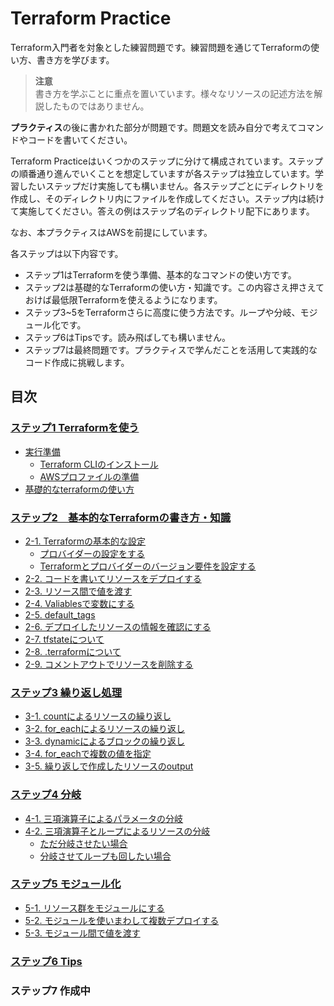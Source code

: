 # Terraform Practice

Terraform入門者を対象とした練習問題です。練習問題を通じてTerraformの使い方、書き方を学びます。

> **注意**  
> 書き方を学ぶことに重点を置いています。様々なリソースの記述方法を解説したものではありません。

**プラクティス**の後に書かれた部分が問題です。問題文を読み自分で考えてコマンドやコードを書いてください。

Terraform Practiceはいくつかのステップに分けて構成されています。ステップの順番通り進んでいくことを想定していますが各ステップは独立しています。学習したいステップだけ実施しても構いません。各ステップごとにディレクトリを作成し、そのディレクトリ内にファイルを作成してください。ステップ内は続けて実施してください。答えの例はステップ名のディレクトリ配下にあります。

なお、本プラクティスはAWSを前提にしています。

各ステップは以下内容です。

- ステップ1はTerraformを使う準備、基本的なコマンドの使い方です。
- ステップ2は基礎的なTerraformの使い方・知識です。この内容さえ押さえておけば最低限Terraformを使えるようになります。
- ステップ3~5をTerraformさらに高度に使う方法です。ループや分岐、モジュール化です。
- ステップ6はTipsです。読み飛ばしても構いません。
- ステップ7は最終問題です。プラクティスで学んだことを活用して実践的なコード作成に挑戦します。

## 目次

### [ステップ1 Terraformを使う](./step1-inital/README.md)
  - [実行準備](./step1-inital/README.md#実行準備)
    - [Terraform CLIのインストール](./step1-inital/README.md#terraform-cliのインストール)
    - [AWSプロファイルの準備](./step1-inital/README.md#awsプロファイルの準備)
  - [基礎的なterraformの使い方](./step1-inital/README.md#基礎的なterraformの使い方)
### [ステップ2　基本的なTerraformの書き方・知識](./step2-basic/README.md)
  - [2-1. Terraformの基本的な設定](./step2-basic/README.md#2-1-terraformの基本的な設定)
    - [プロバイダーの設定をする](./step2-basic/README.md#プロバイダーの設定をする)
    - [Terraformとプロバイダーのバージョン要件を設定する](./step2-basic/README.md#terraformとプロバイダーのバージョン要件を設定する)
  - [2-2. コードを書いてリソースをデプロイする](./step2-basic/README.md#2-2-コードを書いてリソースをデプロイする)
  - [2-3. リソース間で値を渡す](./step2-basic/README.md#2-3-リソース間で値を渡す)
  - [2-4. Valiablesで変数にする](./step2-basic/README.md#2-4-valiablesで変数にする)
  - [2-5. default\_tags](./step2-basic/README.md#2-5-default_tags)
  - [2-6. デプロイしたリソースの情報を確認にする](./step2-basic/README.md#2-6-デプロイしたリソースの情報を確認にする)
  - [2-7. tfstateについて](./step2-basic/README.md#2-7-tfstateについて)
  - [2-8. .terraformについて](./step2-basic/README.md#2-8-terraformについて)
  - [2-9. コメントアウトでリソースを削除する](./step2-basic/README.md#2-9-コメントアウトでリソースを削除する)
### [ステップ3 繰り返し処理](./step3-loop/README.md)
  - [3-1. countによるリソースの繰り返し](./step3-loop/README.md#3-1-countによるリソースの繰り返し)
  - [3-2. for\_eachによるリソースの繰り返し](./step3-loop/README.md#3-2-for_eachによるリソースの繰り返し)
  - [3-3. dynamicによるブロックの繰り返し](./step3-loop/README.md#3-3-dynamicによるブロックの繰り返し)
  - [3-4. for\_eachで複数の値を指定](./step3-loop/README.md#3-4-for_eachで複数の値を指定)
  - [3-5. 繰り返しで作成したリソースのoutput](./step3-loop/README.md#3-5-繰り返しで作成したリソースのoutput)
### [ステップ4 分岐](./step4-if/README.md)
  - [4-1. 三項演算子によるパラメータの分岐](./step4-if/README.md#4-1-三項演算子によるパラメータの分岐)
  - [4-2. 三項演算子とループによるリソースの分岐](./step4-if/README.md#4-2-三項演算子とループによるリソースの分岐)
    - [ただ分岐させたい場合](./step4-if/README.md#ただ分岐させたい場合)
    - [分岐させてループも回したい場合](./step4-if/README.md#分岐させてループも回したい場合)
### [ステップ5 モジュール化](./step5-module/README.md)
  - [5-1. リソース群をモジュールにする](./step5-module/README.md#5-1-リソース群をモジュールにする)
  - [5-2. モジュールを使いまわして複数デプロイする](./step5-module/README.md#5-2-モジュールを使いまわして複数デプロイする)
  - [5-3. モジュール間で値を渡す](./step5-module/README.md#5-3-モジュール間で値を渡す)
### [ステップ6 Tips](./step6-tips/step6.md)
### ステップ7 作成中